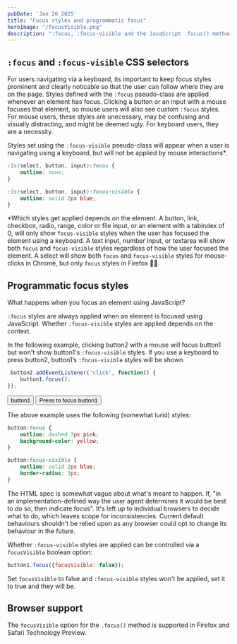 ```yaml
---
pubDate: 'Jan 26 2025'
title: "Focus styles and programmatic focus"
heroImage: "/focusVisible.png"
description: ":focus, :focus-visible and the JavaScript .focus() method"
---
```


## `:focus` and `:focus-visible` CSS selectors

For users navigating via a keyboard, its important to keep focus styles prominent and clearly noticable so that the user can follow where they are on the page. Styles defined with the `:focus` pseudo-class are applied whenever an element has focus. Clicking a button or an input with a mouse focuses that element, so mouse users will also see custom `:focus` styles. For mouse users, these styles are unecessary, may be confusing and visually distracting, and might be deemed ugly. For keyboard users, they are a necessity.

Styles set using the `:focus-visible` pseudo-class will appear when a user is navigating using a keyboard, but will not be applied by mouse interactions*.

```css
:is(select, button, input):focus {
    outline: none;
}

:is(select, button, input):focus-visible {
    outline: solid 2px blue;
}
```

*Which styles get applied depends on the element. A button, link, checkbox, radio, range, color or file input, or an element with a tabindex of 0, will only show `focus-visible` styles when the user has focused the element using a keyboard. A text input, number input, or textarea will show both `focus` and `focus-visible` styles regardless of how the user focused the element. A select will show both `focus` and `focus-visible` styles for mouse-clicks in Chrome, but only `focus` styles in Firefox 🤷‍♂️.

## Programmatic focus styles

What happens when you focus an element using JavaScript?

`:focus` styles are always applied when an element is focused using JavaScript. Whether `:focus-visible` styles are applied depends on the context.

In the following example, clicking button2 with a mouse will focus button1 but won't show button1's `:focus-visible` styles. If you use a keyboard to press button2, button1’s `:focus-visible` styles will be shown.

```js
 button2.addEventListener('click', function() {
    button1.focus();
});
```

<style>
:is(#button1, #button2):focus {
    outline: dashed 3px pink;
    background-color: yellow;
}

:is(#button1, #button2):focus-visible {
    outline: solid 2px blue;
    border-radius: 3px;
}
</style>

<button class="simple-button" id="button1">button1</button>
<button class="simple-button" id="button2">Press to focus button1</button>

The above example uses the following (somewhat lurid) styles:

```css
button:focus {
    outline: dashed 3px pink;
    background-color: yellow;
}

button:focus-visible {
    outline: solid 2px blue;
    border-radius: 3px;
}
```

<script>
const button1 = document.querySelector("#button1");
const button2 = document.querySelector("#button2");
button2.addEventListener('click', function() {
button1.focus();
});
</script>

The HTML spec is somewhat vague about what's meant to happen. If, "in an implementation-defined way the user agent determines it would be best to do so, then indicate focus". It's left up to individual browsers to decide what to do, which leaves scope for inconsistencies. Current default behaviours shouldn't be relied upon as any browser could opt to change its behaviour in the future.

Whether `:focus-visible` styles are applied can be controlled via a `focusVisible` boolean option:

```js
button1.focus({focusVisible: false});
```

Set `focusVisible` to false and `:focus-visible` styles won't be applied, set it to true and they will be.

## Browser support

The `focusVisible` option for the `.focus()` method is supported in Firefox and Safari Technology Preview.
